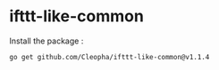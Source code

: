 # ifttt-like-common

Install the package :

```bash
go get github.com/Cleopha/ifttt-like-common@v1.1.4
```
